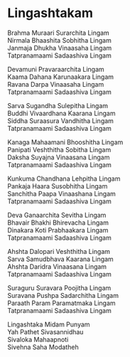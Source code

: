 # Lingashtakam

  
Brahma Muraari Surarchita Lingam  
Nirmala Bhaashita Sobhitha Lingam  
Janmaja Dhukha Vinaasaha Lingam  
Tatpranamaami Sadaashiva Lingam

Devamuni Pravaraarchita Lingam  
Kaama Dahana Karunaakara Lingam  
Ravana Darpa Vinaasaha Lingam  
Tatpranamaami Sadaashiva Lingam

Sarva Sugandha Sulepitha Lingam  
Buddhi Vivaardhana Kaarana Lingam  
Siddha Suraasura Vandhitha Lingam  
Tatpranamaami Sadaashiva Lingam

Kanaga Mahaamani Bhooshitha Lingam  
Panipati Veshthitha Sobitha Lingam  
Daksha Suyajna Vinaasana Lingam  
Tatpranamaami Sadaashiva Lingam

Kunkuma Chandhana Lehpitha Lingam  
Pankaja Haara Susobhitha Lingam  
Sanchitha Paapa Vinaashana Lingam  
Tatpranamaami Sadaashiva Lingam

Deva Ganaarchita Sevitha Lingam  
Bhavair Bhakhi Bhirevacha Lingam  
Dinakara Koti Prabhaakara Lingam  
Tatpranamaami Sadaashiva Lingam

Ahshta Dalopari Veshthitha Lingam  
Sarva Samudbhava Kaarana Lingam  
Ahshta Daridra Vinaasana Lingam  
Tatpranamaami Sadaashiva Lingam

Suraguru Suravara Poojitha Lingam  
Suravana Pushpa Sadarchitha Lingam  
Paraath Param Paramatmaka Lingam  
Tatpranamaami Sadaashiva Lingam

Lingashtaka Midam Punyam  
Yah Pathet Sivasannidhau  
Sivaloka Mahaapnoti  
Sivehna Saha Modatheh  
